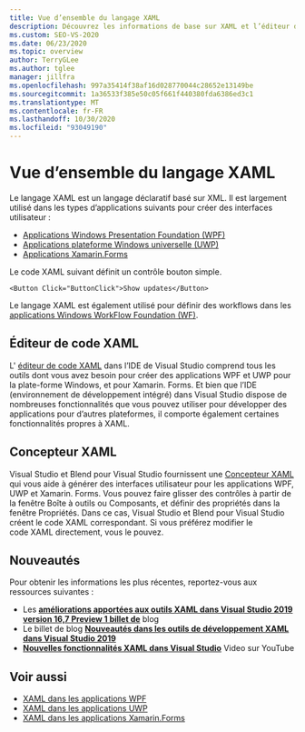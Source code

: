 ```yaml
---
title: Vue d’ensemble du langage XAML
description: Découvrez les informations de base sur XAML et l’éditeur de code XAML et les outils de Concepteur XAML dans Visual Studio.
ms.custom: SEO-VS-2020
ms.date: 06/23/2020
ms.topic: overview
author: TerryGLee
ms.author: tglee
manager: jillfra
ms.openlocfilehash: 997a35414f38af16d028770044c28652e13149be
ms.sourcegitcommit: 1a36533f385e50c05f661f440380fda6386ed3c1
ms.translationtype: MT
ms.contentlocale: fr-FR
ms.lasthandoff: 10/30/2020
ms.locfileid: "93049190"
---
```

# <a name="overview-of-xaml"></a>Vue d’ensemble du langage XAML

Le langage XAML est un langage déclaratif basé sur XML. Il est largement utilisé dans les types d’applications suivants pour créer des interfaces utilisateur :

- [Applications Windows Presentation Foundation (WPF)](/dotnet/framework/wpf/advanced/xaml-in-wpf)
- [Applications plateforme Windows universelle (UWP)](/windows/uwp/xaml-platform/xaml-overview)
- [Applications Xamarin.Forms](/xamarin/xamarin-forms/xaml/)

Le code XAML suivant définit un contrôle bouton simple.

```xaml
<Button Click="ButtonClick">Show updates</Button>
```

Le langage XAML est également utilisé pour définir des workflows dans les [applications Windows WorkFlow Foundation (WF)](/dotnet/framework/windows-workflow-foundation/serializing-workflows-and-activities-to-and-from-xaml).

## <a name="xaml-code-editor"></a>Éditeur de code XAML

L' [éditeur de code XAML](xaml-code-editor.md) dans l’IDE de Visual Studio comprend tous les outils dont vous avez besoin pour créer des applications WPF et UWP pour la plate-forme Windows, et pour Xamarin. Forms. Et bien que l’IDE (environnement de développement intégré) dans Visual Studio dispose de nombreuses fonctionnalités que vous pouvez utiliser pour développer des applications pour d’autres plateformes, il comporte également certaines fonctionnalités propres à XAML.

## <a name="xaml-designer"></a>Concepteur XAML

Visual Studio et Blend pour Visual Studio fournissent une [Concepteur XAML](creating-a-ui-by-using-xaml-designer-in-visual-studio.md) qui vous aide à générer des interfaces utilisateur pour les applications WPF, UWP et Xamarin. Forms. Vous pouvez faire glisser des contrôles à partir de la fenêtre Boîte à outils ou Composants, et définir des propriétés dans la fenêtre Propriétés. Dans ce cas, Visual Studio et Blend pour Visual Studio créent le code XAML correspondant. Si vous préférez modifier le code XAML directement, vous le pouvez.

## <a name="whats-new"></a>Nouveautés

Pour obtenir les informations les plus récentes, reportez-vous aux ressources suivantes :

- Les **[améliorations apportées aux outils XAML dans Visual Studio 2019 version 16,7 Preview 1 billet de](https://devblogs.microsoft.com/visualstudio/improvements-to-xaml-tooling-in-visual-studio-2019-version-16-7-preview-1/)** blog
- Le billet de blog **[Nouveautés dans les outils de développement XAML dans Visual Studio 2019](https://devblogs.microsoft.com/visualstudio/whats-new-in-xaml-developer-tools-in-visual-studio-2019-for-wpf-uwp/)**
- **[Nouvelles fonctionnalités XAML dans Visual Studio](https://youtu.be/yI9OyA4ZM2E)** Video sur YouTube

## <a name="see-also"></a>Voir aussi

- [XAML dans les applications WPF](/dotnet/framework/wpf/advanced/xaml-in-wpf)
- [XAML dans les applications UWP](/windows/uwp/xaml-platform/xaml-overview)
- [XAML dans les applications Xamarin.Forms](/xamarin/xamarin-forms/xaml/)
